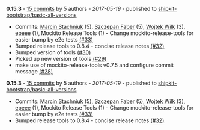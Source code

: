 **0.15.3** - [15 commits](https://github.com/mockito/mockito-release-tools-example/compare/v0.15.2...v0.15.3) by 5 authors - *2017-05-19* - published to [shipkit-bootstrap/basic-all-versions](https://bintray.com/shipkit/shipkit-bootstrap/basic-all-versions)
 - Commits: [Marcin Stachniuk](https://github.com/mstachniuk) (5), [Szczepan Faber](https://github.com/szczepiq) (5), [Wojtek Wilk](https://github.com/wwilk) (3), [epeee](https://github.com/epeee) (1), Mockito Release Tools (1) - Change mockito-release-tools for easier bump by e2e tests [(#33)](https://github.com/mockito/mockito-release-tools-example/pull/33)
 - Bumped release tools to 0.8.4 - concise release notes [(#32)](https://github.com/mockito/mockito-release-tools-example/pull/32)
 - Bumped version of tools [(#30)](https://github.com/mockito/mockito-release-tools-example/pull/30)
 - Picked up new version of tools [(#29)](https://github.com/mockito/mockito-release-tools-example/pull/29)
 - make use of mockito-release-tools v0.7.5 and configure commit message [(#28)](https://github.com/mockito/mockito-release-tools-example/pull/28)

**0.15.3** - [15 commits](https://github.com/mockito/mockito-release-tools-example/compare/v0.15.2...v0.15.3) by 5 authors - *2017-05-19* - published to [shipkit-bootstrap/basic-all-versions](https://bintray.com/shipkit/shipkit-bootstrap/basic-all-versions)
 - Commits: [Marcin Stachniuk](https://github.com/mstachniuk) (5), [Szczepan Faber](https://github.com/szczepiq) (5), [Wojtek Wilk](https://github.com/wwilk) (3), [epeee](https://github.com/epeee) (1), Mockito Release Tools (1) - Change mockito-release-tools for easier bump by e2e tests [(#33)](https://github.com/mockito/mockito-release-tools-example/pull/33)
 - Bumped release tools to 0.8.4 - concise release notes [(#32)](https://github.com/mockito/mockito-release-tools-example/pull/32)
